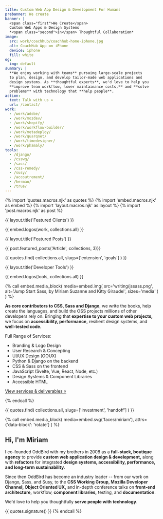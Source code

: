 ```yaml
---
title: Custom Web App Design & Development For Humans
prebanner: We create
banner: |
  <span class="first">We Create</span>
  Custom Web Apps & Design Systems
  *<span class="second">in</span> Thoughtful Collaboration*
image:
  src: work/coachhub/coachhub-home-iphone.jpg
  alt: CoachHub App on iPhone
  device: iphone
  fill: white
og:
  img: default
summary: |
  **We enjoy working with teams** pursuing large-scale projects
  to plan, design, and develop tailor-made web applications and
  design systems. As **thoughtful experts**, we'd love to help you
  **improve team workflow, lower maintainance costs,** and **solve
  problems** with technology that **help people**.
action:
  text: Talk with us »
  url: /contact/
work:
  - /work/adobe/
  - /work/mozdev/
  - /work/shopify/
  - /work/workflow-builder/
  - /work/metadeploy/
  - /work/quarqnet/
  - /work/timedesigner/
  - /work/phamaly/
tools:
  - /django/
  - /csswg/
  - /sass/
  - /css-remedy/
  - /susy/
  - /accoutrement/
  - /herman/
  - /true/
---
```


{% import 'quotes.macros.njk' as quotes %}
{% import 'embed.macros.njk' as embed %}
{% import 'layout.macros.njk' as layout %}
{% import 'post.macros.njk' as post %}

{{ layout.title('Featured Clients') }}

{{ embed.logos(work, collections.all) }}

{{ layout.title('Featured Posts') }}

{{ post.featured_posts('Article', collections, 3)}}

{{ quotes.find(
  collections.all,
  slugs=['extension', 'goals']
) }}

{{ layout.title('Developer Tools') }}

{{ embed.logos(tools, collections.all) }}

{% call embed.media_block(
  media=embed.img(
    src='writing/jssass.png',
    alt='Jump Start Sass, by Miriam Suzanne and Kitty Giraudel',
    sizes='media'
  )
) %}

**As core contributors to CSS, Sass and Django**,
we write the books,
help create the languages,
and build the OSS projects millions of other developers rely on.
Bringing that **expertise to your custom web projects,** we focus on **accessibility, performance,** resilient design systems, and **well-tested code**.

Full Range of Services:

- Branding & Logo Design
- User Research & Concepting
- UI/UX Design (OOUX)
- Python & Django on the backend
- CSS & Sass on the frontend
- JavaScript (Svelte, Vue, React, Node, etc.)
- Design Systems & Component Libraries
- Accessible HTML

[View services & deliverables »](/services)

{% endcall %}

{{ quotes.find(
  collections.all,
  slugs=['investment', 'handoff']
) }}

{% call embed.media_block(
  media=embed.svg('faces/miriam'),
  attrs={'data-block': 'rotate'}
) %}

<h2>Hi, I'm Miriam</h2>

I co-founded OddBird with my brothers in 2008
as a **full-stack, boutique agency** to provide **custom web application design & development,**
along with **refactors** for integrated **design systems, accessibility, performance, and long-term sustainability**.

Since then OddBird has become an industry leader --
from our work on Django, Sass, and Susy,
to the **CSS Working Group, Mozilla Developer Channel, Object Oriented UX,**
and in-depth conference talks on **front-end architecture,** workflow,
**component libraries,** testing, and **documentation**.

We'd love to help you thoughtfully **serve people with technology**.

{{ quotes.signature() }}
{% endcall %}
